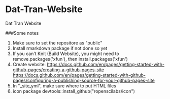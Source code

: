 # Dat-Tran-Website
Dat Tran Website

###Some notes
1. Make sure to set the repositore as "public"
2. Install rmarkdown package if not done so yet
3. If you can't Knit (Build Website), you might need to remove.packages('xfun'), then 
install.packages('xfun')
4. Create website: https://docs.github.com/en/pages/getting-started-with-github-pages/creating-a-github-pages-site 
https://docs.github.com/en/pages/getting-started-with-github-pages/configuring-a-publishing-source-for-your-github-pages-site
5. In "_site_yml", make sure where to put HTML files
6. icon package devtools::install_github("ropenscilabs/icon")